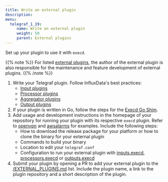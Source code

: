```yaml
---
title: Write an external plugin
description:
menu:
  telegraf_1_19:
     name: Write an external plugin
     weight: 50
     parent: External plugins
---
```

Set up your plugin to use it with `execd`.

{{% note %}}
For listed [external plugins](/EXTERNAL_PLUGINS.md), the author of the external plugin is also responsible for the maintenance
and feature development of external plugins.
{{% /note %}}

1. Write your Telegraf plugin. Follow InfluxData's best practices:
   - [Input plugins](https://github.com/influxdata/telegraf/blob/master/docs/INPUTS.md)
   - [Processor plugins](https://github.com/influxdata/telegraf/blob/master/docs/PROCESSORS.md)
   - [Aggregator plugins](https://github.com/influxdata/telegraf/blob/master/docs/AGGREGATORS.md)
   - [Output plugins](https://github.com/influxdata/telegraf/blob/master/docs/OUTPUTS.md)
2. If your plugin is written in Go, follow the steps for the [Execd Go Shim](/telegraf/latest/external_plugins/shim).
3. Add usage and development instructions in the homepage of your repository for running your plugin with its respective `execd` plugin. Refer to [openvpn](https://github.com/danielnelson/telegraf-execd-openvpn#usage) and [awsalarms](https://github.com/vipinvkmenon/awsalarms#installation) for examples.
Include the following steps:
     - How to download the release package for your platform or how to clone the binary for your external plugin
     - Commands to build your binary
     - Location to edit your `telegraf.conf`
     - Configuration to run your external plugin with [inputs.execd](https://github.com/influxdata/telegraf/blob/master/plugins/inputs/execd),
     [processors.execd](https://github.com/influxdata/telegraf/blob/master/plugins/processors/execd) or [outputs.execd](https://github.com/influxdata/telegraf/blob/master/plugins/outputs/execd)
4. Submit your plugin by opening a PR to add your external plugin to the [/EXTERNAL_PLUGINS.md](https://github.com/influxdata/telegraf/blob/master/EXTERNAL_PLUGINS.md) list. Include the plugin name, a link to the plugin repository and a short description of the plugin.
